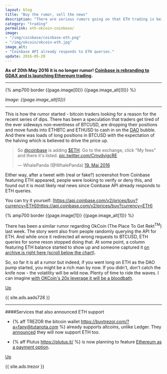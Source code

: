 ```yaml
---
layout: blog
title: "Buy the rumor, sell the news"
description: "There are serious rumors going on that ETH trading is being added to Coinbase and OKCoin."
category: "trading"
permalink: eth-okcoin-coinbase/
image:
- "/img/coinbase/coinbase-eth.png"
- "/img/okcoin/okcoin-eth.jpg"
image_alt:
- "Coinbase API already responds to ETH queries."
update: 2016-05-20
---
```


**As of 20th May 2016 it is no longer rumor! [Coinbase is rebranding to GDAX and is launching Ethereum trading](https://www.reddit.com/r/Bitcoin/comments/4k47rq/coinbase_exchange_to_rebrand_following_launch_of/).**

________________________

{% amp700 border {{page.image[0]}} {{page.image_alt[0]}} %}

_Image: {{page.image_alt[0]}}_

________________________

This is how the rumor started - bitcoin traders looking for a reason for the recent series of dips. There has been a speculation that traders get tired of the ever sideways non-eventness of BTCUSD, are dropping their positions and move funds into ETHBTC and ETHUSD to cash in on the [DAO](http://daohub.org) bubble. And there was loads of long positions in BTCUSD with the expectation of the halving which is believed to drive the price up.

<blockquote class="twitter-tweet" data-lang="de"><p lang="en" dir="ltr">So <a href="https://twitter.com/coinbase">@coinbase</a> is adding <a href="https://twitter.com/search?q=%24ETH&amp;src=ctag">$ETH</a>. Go to the exchange, click &quot;My fees&quot; and there it&#39;s listed. <a href="https://t.co/CmvdvigcRE">pic.twitter.com/CmvdvigcRE</a></p>&mdash; WhalePanda (@WhalePanda) <a href="https://twitter.com/WhalePanda/status/733194899265327104">19. Mai 2016</a></blockquote>
<script async src="//platform.twitter.com/widgets.js" charset="utf-8"></script>

Either way, after a tweet with (real or fake?) screenshot from Coinbase featuring ETH appeared, people were looking to verify or deny this, and found out it is most likely real news since Coinbase API already responds to ETH queries.

You can try it yourself: [https://api.coinbase.com/v2/prices/buy?currency=ETH](https://api.coinbase.com/v2/prices/buy?currency=ETH)

{% amp700 border {{page.image[1]}} {{page.image_alt[1]}} %}

There has been a similar rumor regarding OkCoin (The Place To Get Rekt<sup>TM</sup>) last week. The story went also from people randomly querying the API for ETH. And while once it redirected all wrong requests to BTCUSD, ETH queries for some reson stopped doing that. At some point, a column featuring ETH balance started to show up and someone captured it [on archive.is right here (scroll below the chart)](http://archive.is/Kd2VN).

So, so far it is all a rumor but indeed, if you went long on ETH as the DAO pump started, you might be a rich man by now. If you didn't, don't catch the knife now - the volatility will be wild now. Plenty of time to ride the waves. I can imagine [with OKCoin's 20x leverage it will be a bloodbath](https://bestbitcoinexchange.co/leveraged-trading.html#some-numbers).

[Up](#)

{{ site.ads.aads728 }}
________________________

####Services that also announced ETH support

* {% aff TREZOR the bitcoin wallet  https://buytrezor.com/?a=fany@tutanota.com %} already supports altcoins, unlike Ledger. They [announced](https://www.reddit.com/r/ethereum/comments/4jsz9j/ethereum_support_coming_soon_to_trezor/) they will now support ETH too.

* {% aff Plutus https://plutus.it/ %} is now planning to feature [Ethereum as a payment option](https://www.reddit.com/r/plutus/comments/4jw8j4/crowdsale_updates_pludao_eth_payment_option/).


[Up](#)

{{ site.ads.trezor }}
